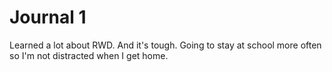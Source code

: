 # Journal 1

Learned a lot about RWD. And it's tough. Going to stay at school more often so I'm not distracted when I get home.